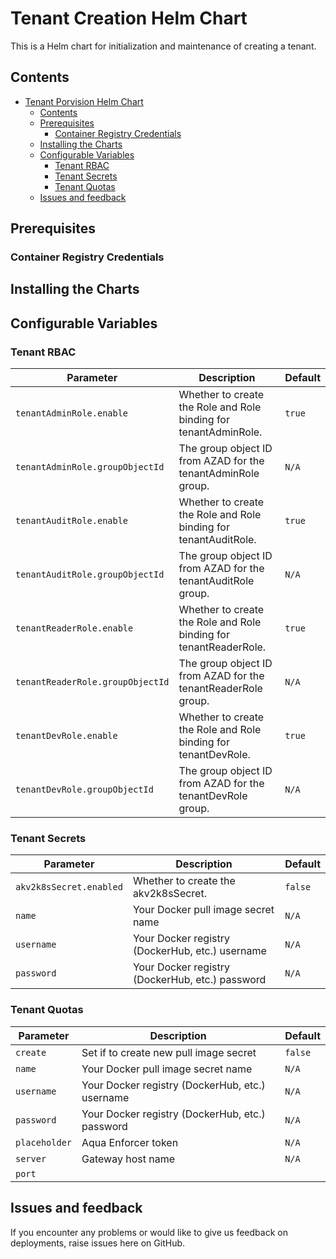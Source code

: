 # Tenant Creation Helm Chart

This is a Helm chart for initialization and maintenance of creating a tenant.

## Contents

- [Tenant Porvision Helm Chart](#tenant-creation-helm-chart)
  - [Contents](#contents)
  - [Prerequisites](#prerequisites)
    - [Container Registry Credentials](#container-registry-credentials)
  - [Installing the Charts](#installing-the-charts)
  - [Configurable Variables](#configurable-variables)
    - [Tenant RBAC](#tenant-rbac)
    - [Tenant Secrets](#tenant-secrets)
    - [Tenant Quotas](#tenant-quotas)
  - [Issues and feedback](#issues-and-feedback)

## Prerequisites

### Container Registry Credentials

## Installing the Charts

## Configurable Variables

### Tenant RBAC

| Parameter                         | Description                          | Default                                                                      |
| --------------------------------- | ------------------------------------ | ---------------------------------------------------------------------------- |
| `tenantAdminRole.enable`               | Whether to create the Role and Role binding for tenantAdminRole.    | `true`                                                                 |
| `tenantAdminRole.groupObjectId`               | The group object ID from AZAD for the tenantAdminRole group.  | `N/A`                                                                   |
| `tenantAuditRole.enable`               | Whether to create the Role and Role binding for tenantAuditRole.    | `true`                                                                   |
| `tenantAuditRole.groupObjectId`               | The group object ID from AZAD for the tenantAuditRole group.    | `N/A`                                                                   |
| `tenantReaderRole.enable`                          | Whether to create the Role and Role binding for tenantReaderRole.   | `true`                                                     |
| `tenantReaderRole.groupObjectId`                          |  The group object ID from AZAD for the tenantReaderRole group.    | `N/A`                                                  |
| `tenantDevRole.enable`                            | Whether to create the Role and Role binding for tenantDevRole.    | `true`                                                     |
| `tenantDevRole.groupObjectId`                              |  The group object ID from AZAD for the tenantDevRole group.  | `N/A`                                                  |

### Tenant Secrets

| Parameter                         | Description                          | Default                                                                      |
| --------------------------------- | ------------------------------------ | ---------------------------------------------------------------------------- |
| `akv2k8sSecret.enabled`               | Whether to create the akv2k8sSecret.    | `false`                                                                 |
| `name`               | Your Docker pull image secret name    | `N/A`                                                                   |
| `username`               | Your Docker registry (DockerHub, etc.) username    | `N/A`                                                                   |
| `password`               | Your Docker registry (DockerHub, etc.) password    | `N/A`                                                                   |


### Tenant Quotas

| Parameter                         | Description                          | Default                                                                      |
| --------------------------------- | ------------------------------------ | ---------------------------------------------------------------------------- |
| `create`               | Set if to create new pull image secret    | `false`                                                                 |
| `name`               | Your Docker pull image secret name    | `N/A`                                                                   |
| `username`               | Your Docker registry (DockerHub, etc.) username    | `N/A`                                                                   |
| `password`               | Your Docker registry (DockerHub, etc.) password    | `N/A`                                                                   |
| `placeholder`                           | Aqua Enforcer token    | `N/A`                                                     |
| `server`                          | Gateway host name    | `N/A`                                                     |
| `port`   

## Issues and feedback

If you encounter any problems or would like to give us feedback on deployments, raise issues here on GitHub.